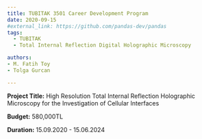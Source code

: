 ```yaml
---
title: TUBITAK 3501 Career Development Program
date: 2020-09-15
#external_link: https://github.com/pandas-dev/pandas
tags:
  - TUBITAK
  - Total Internal Reflection Digital Holographic Microscopy

authors:
- M. Fatih Toy
- Tolga Gurcan

---
```

**Project Title:** High Resolution Total Internal Reflection Holographic Microscopy for the Investigation of Cellular Interfaces 

**Budget:** 580,000TL

**Duration:** 15.09.2020 - 15.06.2024
